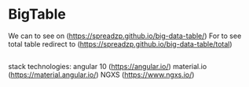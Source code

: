 # BigTable

We can to see on (https://spreadzp.github.io/big-data-table/)
For to see total table redirect to (https://spreadzp.github.io/big-data-table/total)

##
  stack technologies:
  angular 10 (https://angular.io/)
  material.io (https://material.angular.io/)
  NGXS (https://www.ngxs.io/)